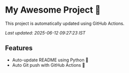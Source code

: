 # My Awesome Project 🚀

This project is automatically updated using GitHub Actions.

_Last updated: 2025-06-12 09:27:23 IST_

## Features
- Auto-update README using Python 🐍
- Auto Git push with GitHub Actions 🤖
